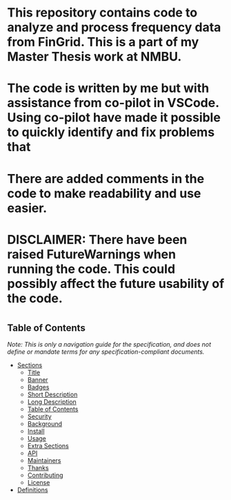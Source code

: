 # This repository contains code to analyze and process frequency data from FinGrid. This is a part of my Master Thesis work at NMBU.
#
# The code is written by me but with assistance from co-pilot in VSCode. Using co-pilot have made it possible to quickly identify and fix problems that 
#
# There are added comments in the code to make readability and use easier.
#
#
#
#
#
#
#
# DISCLAIMER: There have been raised FutureWarnings when running the code. This could possibly affect the future usability of the code.
#


## Table of Contents

_Note: This is only a navigation guide for the specification, and does not define or mandate terms for any specification-compliant documents._

- [Sections](#sections)
  - [Title](#Exploring-Rate-of-Change-of-Frequency-RoCoF-events-in-the-Nordic-Syncrenous-Area)
  - [Banner](#banner)
  - [Badges](#badges)
  - [Short Description](#short-description)
  - [Long Description](#long-description)
  - [Table of Contents](#table-of-contents-1)
  - [Security](#security)
  - [Background](#background)
  - [Install](#install)
  - [Usage](#usage)
  - [Extra Sections](#extra-sections)
  - [API](#api)
  - [Maintainers](#maintainers)
  - [Thanks](#thanks)
  - [Contributing](#contributing)
  - [License](#license)
- [Definitions](#definitions)
